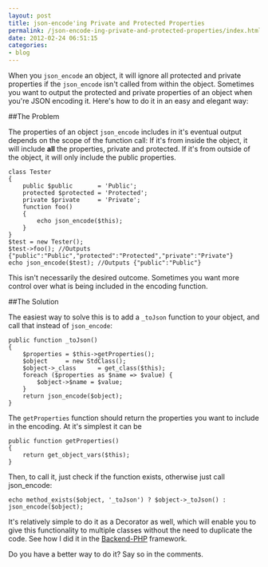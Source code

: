 ```yaml
---
layout: post
title: json-encode'ing Private and Protected Properties
permalink: /json-encode-ing-private-and-protected-properties/index.html
date: 2012-02-24 06:51:15
categories:
- blog
---
```



When you `json_encode` an object, it will ignore all protected and private properties if the `json_encode` isn't called from within the object. Sometimes you want to output the protected and private properties of an object when you're JSON encoding it. Here's how to do it in an easy and elegant way:<!--break-->

##The Problem

The properties of an object `json_encode` includes in it's eventual output depends on the scope of the function call: If it's from inside the object, it will include **all** the properties, private and protected. If it's from outside of the object, it will only include the public properties.

    class Tester
    {
        public $public       = 'Public';
        protected $protected = 'Protected';
        private $private     = 'Private';
        function foo()
        {
            echo json_encode($this);
        }
    }
    $test = new Tester();
    $test->foo(); //Outputs {"public":"Public","protected":"Protected","private":"Private"}
    echo json_encode($test); //Outputs {"public":"Public"}

This isn't necessarily the desired outcome. Sometimes you want more control over what is being included in the encoding function.

##The Solution

The easiest way to solve this is to add a `_toJson` function to your object, and call that instead of `json_encode`:

    public function _toJson()
    {
        $properties = $this->getProperties();
        $object     = new StdClass();
        $object->_class      = get_class($this);
        foreach ($properties as $name => $value) {
            $object->$name = $value;
        }
        return json_encode($object);
    }

The `getProperties` function should return the properties you want to include in the encoding. At it's simplest it can be

    public function getProperties()
    {
        return get_object_vars($this);
    }

Then, to call it, just check if the function exists, otherwise just call json_encode:

    echo method_exists($object, '_toJson') ? $object->_toJson() : json_encode($object);

It's relatively simple to do it as a Decorator as well, which will enable you to give this functionality to multiple classes without the need to duplicate the code. See how I did it in the [Backend-PHP][1] framework.

Do you have a better way to do it? Say so in the comments.

[1]: https://github.com/backend/Backend-PHP
